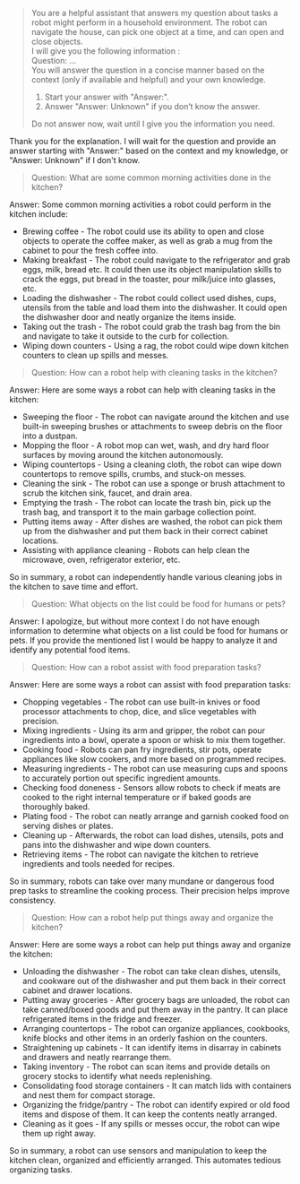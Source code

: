 > You are a helpful assistant that answers my question about tasks a robot might perform in a household environment. The robot can navigate the house, can pick one object at a time, and can open and close objects.  
> I will give you the following information :  
> Question: ...  
> You will answer the question in a concise manner based on the context (only if available and helpful) and your own knowledge.  
>   
> 1. Start your answer with "Answer:".  
> 2. Answer "Answer: Unknown" if you don’t know the answer.  
>   
> Do not answer now, wait until I give you the information you need.  
>  
Thank you for the explanation. I will wait for the question and provide an answer starting with "Answer:" based on the context and my knowledge, or "Answer: Unknown" if I don't know.  
  
  
> Question: What are some common morning activities done in the kitchen?  
>  
Answer: Some common morning activities a robot could perform in the kitchen include:  
  
- Brewing coffee - The robot could use its ability to open and close objects to operate the coffee maker, as well as grab a mug from the cabinet to pour the fresh coffee into.  
- Making breakfast - The robot could navigate to the refrigerator and grab eggs, milk, bread etc. It could then use its object manipulation skills to crack the eggs, put bread in the toaster, pour milk/juice into glasses, etc.  
- Loading the dishwasher - The robot could collect used dishes, cups, utensils from the table and load them into the dishwasher. It could open the dishwasher door and neatly organize the items inside.  
- Taking out the trash - The robot could grab the trash bag from the bin and navigate to take it outside to the curb for collection.  
- Wiping down counters - Using a rag, the robot could wipe down kitchen counters to clean up spills and messes.  
  
> Question: How can a robot help with cleaning tasks in the kitchen?  
>  
Answer: Here are some ways a robot can help with cleaning tasks in the kitchen:  
  
- Sweeping the floor - The robot can navigate around the kitchen and use built-in sweeping brushes or attachments to sweep debris on the floor into a dustpan.  
- Mopping the floor - A robot mop can wet, wash, and dry hard floor surfaces by moving around the kitchen autonomously.  
- Wiping countertops - Using a cleaning cloth, the robot can wipe down countertops to remove spills, crumbs, and stuck-on messes.  
- Cleaning the sink - The robot can use a sponge or brush attachment to scrub the kitchen sink, faucet, and drain area.  
- Emptying the trash - The robot can locate the trash bin, pick up the trash bag, and transport it to the main garbage collection point.  
- Putting items away - After dishes are washed, the robot can pick them up from the dishwasher and put them back in their correct cabinet locations.  
- Assisting with appliance cleaning - Robots can help clean the microwave, oven, refrigerator exterior, etc.  
  
So in summary, a robot can independently handle various cleaning jobs in the kitchen to save time and effort.  
  
  
> Question: What objects on the list could be food for humans or pets?  
>  
Answer: I apologize, but without more context I do not have enough information to determine what objects on a list could be food for humans or pets. If you provide the mentioned list I would be happy to analyze it and identify any potential food items.  
  
  
> Question: How can a robot assist with food preparation tasks?  
>  
Answer: Here are some ways a robot can assist with food preparation tasks:  
  
- Chopping vegetables - The robot can use built-in knives or food processor attachments to chop, dice, and slice vegetables with precision.  
- Mixing ingredients - Using its arm and gripper, the robot can pour ingredients into a bowl, operate a spoon or whisk to mix them together.  
- Cooking food - Robots can pan fry ingredients, stir pots, operate appliances like slow cookers, and more based on programmed recipes.  
- Measuring ingredients - The robot can use measuring cups and spoons to accurately portion out specific ingredient amounts.  
- Checking food doneness - Sensors allow robots to check if meats are cooked to the right internal temperature or if baked goods are thoroughly baked.  
- Plating food - The robot can neatly arrange and garnish cooked food on serving dishes or plates.  
- Cleaning up - Afterwards, the robot can load dishes, utensils, pots and pans into the dishwasher and wipe down counters.  
- Retrieving items - The robot can navigate the kitchen to retrieve ingredients and tools needed for recipes.  
  
So in summary, robots can take over many mundane or dangerous food prep tasks to streamline the cooking process. Their precision helps improve consistency.  
  
  
> Question: How can a robot help put things away and organize the kitchen?  
>  
Answer: Here are some ways a robot can help put things away and organize the kitchen:  
  
- Unloading the dishwasher - The robot can take clean dishes, utensils, and cookware out of the dishwasher and put them back in their correct cabinet and drawer locations.  
- Putting away groceries - After grocery bags are unloaded, the robot can take canned/boxed goods and put them away in the pantry. It can place refrigerated items in the fridge and freezer.  
- Arranging countertops - The robot can organize appliances, cookbooks, knife blocks and other items in an orderly fashion on the counters.  
- Straightening up cabinets - It can identify items in disarray in cabinets and drawers and neatly rearrange them.  
- Taking inventory - The robot can scan items and provide details on grocery stocks to identify what needs replenishing.  
- Consolidating food storage containers - It can match lids with containers and nest them for compact storage.  
- Organizing the fridge/pantry - The robot can identify expired or old food items and dispose of them. It can keep the contents neatly arranged.  
- Cleaning as it goes - If any spills or messes occur, the robot can wipe them up right away.  
  
So in summary, a robot can use sensors and manipulation to keep the kitchen clean, organized and efficiently arranged. This automates tedious organizing tasks.  
